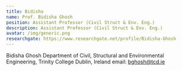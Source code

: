 ```yaml
---
title: Bidisha
name: Prof. Bidisha Ghosh
position: Assistant Professor (Civil Struct & Env. Eng.)
description: Assistant Professor (Civil Struct & Env. Eng.)
avatar: /img/generic.png
researchgate: https://www.researchgate.net/profile/Bidisha-Ghosh
---
```

Bidisha Ghosh
Department of Civil,
Structural and Environmental Engineering,
Trinity College Dublin, Ireland
email: bghosh@tcd.ie